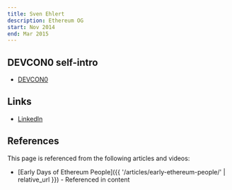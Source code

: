 ```yaml
---
title: Sven Ehlert
description: Ethereum OG
start: Nov 2014
end: Mar 2015
---
```


## DEVCON0 self-intro
- [DEVCON0](https://youtu.be/_BvvUlKDqp0?t=18m21s)

## Links
- [LinkedIn](https://www.linkedin.com/in/svenehlert/)

## References

This page is referenced from the following articles and videos:

- [Early Days of Ethereum People]({{ '/articles/early-ethereum-people/' | relative_url }}) - Referenced in content